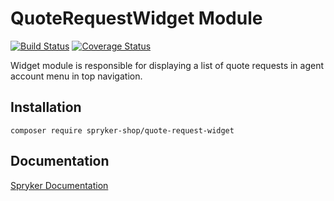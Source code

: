# QuoteRequestWidget Module
[![Build Status](https://travis-ci.org/spryker-shop/quote-request-widget.svg)](https://travis-ci.org/spryker/quote-request-widget)
[![Coverage Status](https://coveralls.io/repos/github/spryker-shop/quote-request-widget/badge.svg)](https://coveralls.io/github/spryker/quote-request-widget)

Widget module is responsible for displaying a 
list of quote requests in agent account menu in top navigation.

## Installation

```
composer require spryker-shop/quote-request-widget
```

## Documentation

[Spryker Documentation](https://academy.spryker.com/developing_with_spryker/module_guide/modules.html)
